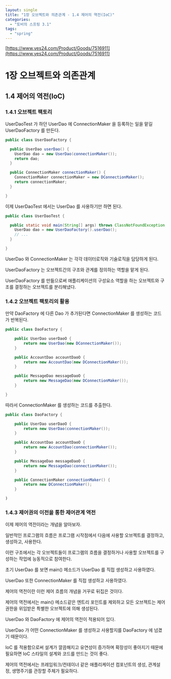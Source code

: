 ```yaml
---
layout: single
title: "1장 오브젝트와 의존관계 - 1.4 제어의 역전(IoC)"
categories:
  - "토비의 스프링 3.1"
tags:
  - "spring"
---
```


[https://www.yes24.com/Product/Goods/7516911](https://www.yes24.com/Product/Goods/7516911)

# 1장 오브젝트와 의존관계

## 1.4 제어의 역전(IoC)

### 1.4.1 오브젝트 팩토리

UserDaoTest 가 하던 UserDao 에 ConnectionMaker 을 등록하는 일을 맡길 UserDaoFactory 를 만든다.

```java title="UserDaoFactory.java"
public class UserDaoFactory {

  public UserDao userDao() {
    UserDao dao = new UserDao(connectionMaker());
    return dao;
  }

  public ConnectionMaker connectionMaker() {
    ConnectionMaker connectionMaker = new DConnectionMaker();
    return connectionMaker;
  }

}
```

<!--truncate-->

이제 UserDaoTest 에서는 UserDao 를 사용하기만 하면 된다.

```java title="UserDaoTest.java"
public class UserDaoTest {

  public static void main(String[] args) throws ClassNotFoundException, SQLException {
    UserDao dao = new UserDaoFactory().userDao();
    // ...
  }

}
```

UserDao 와 ConnectionMaker 는 각각 데이터로직와 기술로직을 담당하게 된다.

UserDaoFactory 는 오브젝트간의 구조와 관계를 정의하는 역할을 맡게 된다.

UserDaoFactory 를 만듦으로써 애플리케이션의 구성요소 역할을 하는 오브젝트와 구조를 결정하는 오브젝트를 분리해냈다.

### 1.4.2 오브젝트 팩토리의 활용

만약 DaoFactory 에 다른 Dao 가 추가된다면 ConnectionMaker 를 생성하는 코드가 반복된다.

```java {4,8,12} title="DaoFactory.java"
public class DaoFactory {

	public UserDao userDaoO {
		return new UserDao(new DConnectionMaker());
	}

	public AccountDao accountDaoO {
		return new AccountDao(new DConnectionMaker());
	}

	public MessageDao messageDaoO {
		return new MessageDao(new DConnectionMaker());
	}

}
```

따라서 ConnectionMaker 를 생성하는 코드를 추출한다.

```java {15-17} title="DaoFactory.java"
public class DaoFactory {

	public UserDao userDaoO {
		return new UserDao(connectionMaker());
	}

	public AccountDao accountDaoO {
		return new AccountDao(connectionMaker());
	}

	public MessageDao messageDaoO {
		return new MessageDao(connectionMaker());
	}

	public ConnectionMaker connectionMaker() {
		return new DConnectionMaker();
	}

)
```

### 1.4.3 제어권의 이전을 통한 제어관계 역전

이제 제어의 역전이라는 개념을 알아보자.

일반적인 프로그램의 흐름은 프로그램 시작점에서 다음에 사용할 오브젝트를 결정하고, 생성하고, 사용한다.

이런 구조에서는 각 오브젝트들이 프로그램의 흐름을 결정하거나 사용할 오브젝트를 구성하는 작업에 능동적으로 참여한다.

초기 UserDao 를 보면 main() 메소드가 UserDao 를 직접 생성하고 사용하였다.

UserDao 또한 ConnectionMaker 를 직접 생성하고 사용하였다.

제어의 역전이란 이런 제어 흐름의 개념을 거꾸로 뒤집은 것이다.

제어의 역전에서는 main() 메소드같은 엔트리 포인트를 제외하고 모든 오브젝트는 제어 권한을 위임받은 특별한 오브젝트에 의해 생성된다.

UserDao 와 DaoFactory 에 제어의 역전이 적용되어 있다.

UserDao 가 어떤 ConnectionMaker 를 생성하고 사용할지를 DaoFactory 에 넘겼기 때문이다.

IoC 를 적용함으로써 설계가 깔끔해지고 유연성이 증가하며 확장성이 좋아지기 때문에 필요하면 IoC 스타일의 설계와 코드를 만드는 것이 좋다.

제어의 역전에서는 프레임워크/컨테이너 같은 애플리케이션 컴포넌트의 생성, 관계설정, 생명주기를 관장할 주체가 필요하다.
